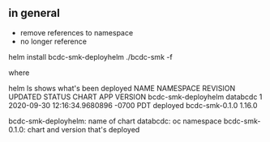 
## in general
* remove references to namespace
* no longer reference 


helm install  bcdc-smk-deployhelm ./bcdc-smk -f <config file>

where 


helm ls
shows what's been deployed
NAME                    NAMESPACE       REVISION        UPDATED                                 STATUS          CHART           APP VERSION
bcdc-smk-deployhelm     databcdc        1               2020-09-30 12:16:34.9680896 -0700 PDT   deployed        bcdc-smk-0.1.0  1.16.0     

bcdc-smk-deployhelm: name of chart
databcdc: oc namespace
bcdc-smk-0.1.0: chart and version that's deployed


